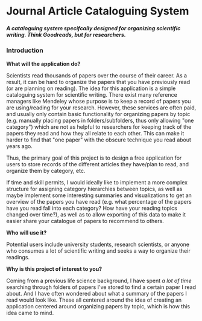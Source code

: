 # Journal Article Cataloguing System

##### A cataloguing system specifcally designed for organizing scientific writing. Think Goodreads, but for researchers.


### Introduction

**What will the application do?**
 
Scientists read thousands of papers over the course of their career. As a result, it can be hard to organize the papers that you have previously read (or are planning on reading). The idea for this application is a simple cataloguing system for scientific writing. There exist many reference managers like Mendeley whose purpose is to keep a record of papers you are using/reading for your research. However, these services are often paid, and usually only contain basic functionality for organizing papers by topic (e.g. manually placing papers in folders/subfolders, thus only allowing "one category") which are not as helpful to researchers for keeping track of the papers they read and how they all relate to each other. This can make it harder to find that "one paper" with the obscure technique you read about years ago.

Thus, the primary goal of this project is to design a free application for users to store records of the different articles they have/plan to read, and organize them by category, etc. 

If time and skill permits, I would ideally like to implement a more complex structure for assigning category hierarchies between topics, as well as maybe implement some interesting summaries and visualizations to get an overview of the papers you have read (e.g. what percentage of the papers have you read fall into each category? How have your reading topics changed over time?), as well as to allow exporting of this data to make it easier  share your catalogue of papers to recommend to others.

**Who will use it?**

Potential users include university students, research scientists, or anyone who consumes a lot of scientific writing and seeks a way to organize their readings.

**Why is this project of interest to you?**

Coming from a previous life science background, I have spent *a lot of time* searching through folders of papers I've stored to find a certain paper I read about. And I have often wondered about what a summary of the papers I read would look like. These all centered around the idea of creating an application centered around organizing papers by topic, which is how this idea came to mind.







